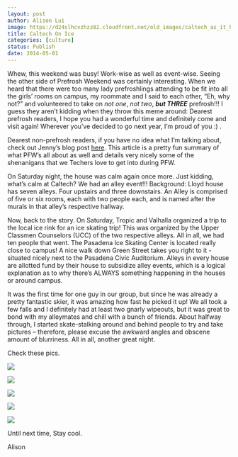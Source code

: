 ```yaml
---
layout: post
author: Alison Lui
image: https://d24slhcvzhzz82.cloudfront.net/old_images/caltech_as_it_happens/6a0105349b8251970b01a3fcfd8c49970b.jpg
title: Caltech On Ice 
categories: [culture]
status: Publish
date: 2014-05-01
---
```


Whew, this weekend was busy! Work-wise as well as event-wise. Seeing the other side of Prefrosh Weekend was certainly interesting. When we heard that there were too many lady prefroshlings attending to be fit into all the girls’ rooms on campus, my roommate and I said to each other, “Eh, why not?” and volunteered to take on *not one*, *not two*, ***but THREE*** prefrosh!!! I guess they aren’t kidding when they throw this meme around:
Dearest prefrosh readers, I hope you had a wonderful time and definitely come and visit again! Wherever you’ve decided to go next year, I’m proud of you :) .

Dearest non-prefrosh readers, if you have no idea what I’m talking about, check out Jenny’s blog post [here](https://caltech.typepad.com/caltech_as_it_happens/2014/04/pfw.html). This article is a pretty fun summary of what PFW’s all about as well and details very nicely some of the shenanigans that we Techers love to get into during PFW.

On Saturday night, the house was calm again once more. Just kidding, what’s calm at Caltech? We had an alley event!!!
Background: Lloyd house has seven alleys. Four upstairs and three downstairs. An Alley is comprised of five or six rooms, each with two people each, and is named after the murals in that alley’s respective hallway.

Now, back to the story. On Saturday, Tropic and Valhalla organized a trip to the local ice rink for an ice skating trip! This was organized by the Upper Classmen Counselors (UCC) of the two respective alleys. All in all, we had ten people that went. The Pasadena Ice Skating Center is located really close to campus! A nice walk down Green Street takes you right to it - situated nicely next to the Pasadena Civic Auditorium. Alleys in every house are allotted fund by their house to subsidize alley events, which is a logical explanation as to why there’s ALWAYS something happening in the houses or around campus.

It was the first time for one guy in our group, but since he was already a pretty fantastic skier, it was amazing how fast he picked it up! We all took a few falls and I definitely had at least two gnarly wipeouts, but it was great to bond with my alleymates and chill with a bunch of friends. About halfway through, I started skate-stalking around and behind people to try and take pictures – therefore, please excuse the awkward angles and obscene amount of blurriness. All in all, another great night.

Check these pics.


![](https://d24slhcvzhzz82.cloudfront.net/old_images/6a0105349b8251970b01a511ad1b1c970c.jpg)

![](https://d24slhcvzhzz82.cloudfront.net/old_images/caltech_as_it_happens/6a0105349b8251970b01a511ad1a8c970c.jpg)

![](https://d24slhcvzhzz82.cloudfront.net/old_images/caltech_as_it_happens/6a0105349b8251970b01a73db83d29970d.jpg)

![](https://d24slhcvzhzz82.cloudfront.net/old_images/caltech_as_it_happens/6a0105349b8251970b01a3fcfd75c8970b.jpg)

![](https://d24slhcvzhzz82.cloudfront.net/old_images/caltech_as_it_happens/6a0105349b8251970b01a73db83e62970d.jpg)

Until next time,
Stay cool.

Alison
